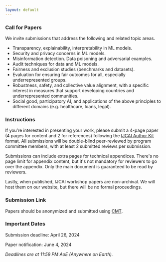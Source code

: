 ```yaml
---
layout: default
---
```


### Call for Papers

We invite submissions that address the following and related topic areas.

- Transparency, explainability, interpretability in ML models.
- Security and privacy concerns in ML models. 
- Misinformation detection. Data poisoning and adversarial examples.
- Audit techniques for data and ML models. 
- Fairness and exclusion studies (benchmarks and datasets).
- Evaluation for ensuring fair outcomes for all, especially underrepresented groups. 
- Robustness, safety, and collective value alignment, with a specific interest in measures that support developing countries and underrepresented communities.
- Social good, participatory AI, and applications of the above principles to different domains (e.g. healthcare, loans, legal).

### Instructions

If you’re interested in presenting your work, please submit a 4-page paper (4 pages for content and 2 for references) following the [IJCAI Author Kit](https://www.ijcai.org/authors_kit) format. All submissions will be double-blind peer-reviewed by program committee members, with at least 2 submitted reviews per submission.

Submissions can include extra pages for technical appendices. There's no page limit for appendix content, but it's not mandatory for reviewers to go over the appendix. Only the main document is guaranteed to be read by reviewers.

Lastly, when published, IJCAI workshop papers are non-archival. We will host them on our website, but there will be no formal proceedings.

### Submission Link

Papers should be anonymized and submitted using [CMT](https://cmt3.research.microsoft.com/TrustAIWorkshop2024).

### Important Dates

Submission deadline: April 26, 2024

Paper notification: June 4, 2024

*Deadlines are at 11:59 PM AoE (Anywhere on Earth).*
